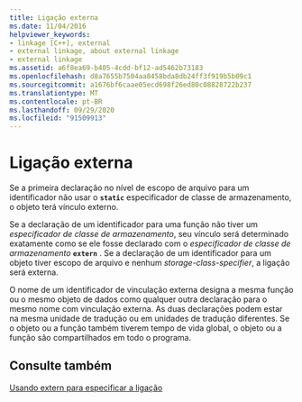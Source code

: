 ```yaml
---
title: Ligação externa
ms.date: 11/04/2016
helpviewer_keywords:
- linkage [C++], external
- external linkage, about external linkage
- external linkage
ms.assetid: a6f8ea69-b405-4cdd-bf12-ad5462b73183
ms.openlocfilehash: d8a7655b7504aa8458bda8db24ff3f919b5b09c1
ms.sourcegitcommit: a1676bf6caae05ecd698f26ed80c08828722b237
ms.translationtype: MT
ms.contentlocale: pt-BR
ms.lasthandoff: 09/29/2020
ms.locfileid: "91509913"
---
```

# <a name="external-linkage"></a>Ligação externa

Se a primeira declaração no nível de escopo de arquivo para um identificador não usar o **`static`** especificador de classe de armazenamento, o objeto terá vínculo externo.

Se a declaração de um identificador para uma função não tiver um *especificador de classe de armazenamento*, seu vínculo será determinado exatamente como se ele fosse declarado com o *especificador de classe de armazenamento* **`extern`** . Se a declaração de um identificador para um objeto tiver escopo de arquivo e nenhum *storage-class-specifier*, a ligação será externa.

O nome de um identificador de vinculação externa designa a mesma função ou o mesmo objeto de dados como qualquer outra declaração para o mesmo nome com vinculação externa. As duas declarações podem estar na mesma unidade de tradução ou em unidades de tradução diferentes. Se o objeto ou a função também tiverem tempo de vida global, o objeto ou a função são compartilhados em todo o programa.

## <a name="see-also"></a>Consulte também

[Usando extern para especificar a ligação](../cpp/extern-cpp.md)
